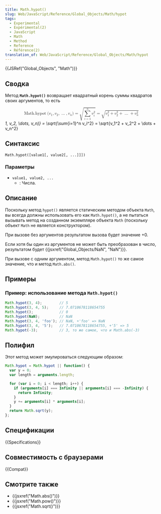 ```yaml
---
title: Math.hypot()
slug: Web/JavaScript/Reference/Global_Objects/Math/hypot
tags:
  - Experimental
  - Expérimental(2)
  - JavaScript
  - Math
  - Method
  - Reference
  - Référence(2)
translation_of: Web/JavaScript/Reference/Global_Objects/Math/hypot
---
```


{{JSRef("Global_Objects", "Math")}}

## Сводка

Метод **`Math.hypot()`** возвращает квадратный корень суммы квадратов своих аргументов, то есть

<math display="block"><semantics><mrow><mstyle mathvariant="monospace"><mrow><mo lspace="0em" rspace="thinmathspace">Math.hypot</mo><mo stretchy="false">(</mo><msub><mi>v</mi><mn>1</mn></msub><mo>,</mo><msub><mi>v</mi><mn>2</mn></msub><mo>,</mo><mo>…</mo><mo>,</mo><msub><mi>v</mi><mi>n</mi></msub><mo stretchy="false">)</mo></mrow></mstyle><mo>=</mo><msqrt><mrow><munderover><mo>∑</mo><mrow><mi>i</mi><mo>=</mo><mn>1</mn></mrow><mi>n</mi></munderover><msubsup><mi>v</mi><mi>i</mi><mn>2</mn></msubsup></mrow></msqrt><mo>=</mo><msqrt><mrow><msubsup><mi>v</mi><mn>1</mn><mn>2</mn></msubsup><mo>+</mo><msubsup><mi>v</mi><mn>2</mn><mn>2</mn></msubsup><mo>+</mo><mo>…</mo><mo>+</mo><msubsup><mi>v</mi><mi>n</mi><mn>2</mn></msubsup></mrow></msqrt></mrow><annotation encoding="TeX">\mathtt{\operatorname{Math.hypot}(v*1, v_2, \dots, v_n)} = \sqrt{\sum*{i=1}^n v_i^2} = \sqrt{v_1^2 + v_2^2 + \dots + v_n^2}</annotation></semantics></math>

## Синтаксис

```
Math.hypot([value1[, value2[, ...]]])
```

### Параметры

- `value1, value2, ...`
  - : Числа.

## Описание

Поскольку метод `hypot()` является статическим методом объекта `Math`, вы всегда должны использовать его как `Math.hypot()`, а не пытаться вызывать метод на созданном экземпляре объекта `Math` (поскольку объект `Math` не является конструктором).

При вызове без аргументов результатом вызова будет значение +0.

Если хотя бы один из аргументов не может быть преобразован в число, результатом будет {{jsxref("Global_Objects/NaN", "NaN")}}.

При вызове с одним аргументом, метод `Math.hypot()` то же самое значение, что и метод `Math.abs()`.

## Примеры

### Пример: использование метода `Math.hypot()`

```js
Math.hypot(3, 4);        // 5
Math.hypot(3, 4, 5);     // 7.0710678118654755
Math.hypot();            // 0
Math.hypot(NaN);         // NaN
Math.hypot(3, 4, 'foo'); // NaN, +'foo' => NaN
Math.hypot(3, 4, '5');   // 7.0710678118654755, +'5' => 5
Math.hypot(-3);          // 3, то же самое, что и Math.abs(-3)
```

## Полифил

Этот метод может эмулироваться следующим образом:

```js
Math.hypot = Math.hypot || function() {
  var y = 0;
  var length = arguments.length;

  for (var i = 0; i < length; i++) {
    if (arguments[i] === Infinity || arguments[i] === -Infinity) {
      return Infinity;
    }
    y += arguments[i] * arguments[i];
  }
  return Math.sqrt(y);
};
```

## Спецификации

{{Specifications}}

## Совместимость с браузерами

{{Compat}}

## Смотрите также

- {{jsxref("Math.abs()")}}
- {{jsxref("Math.pow()")}}
- {{jsxref("Math.sqrt()")}}
